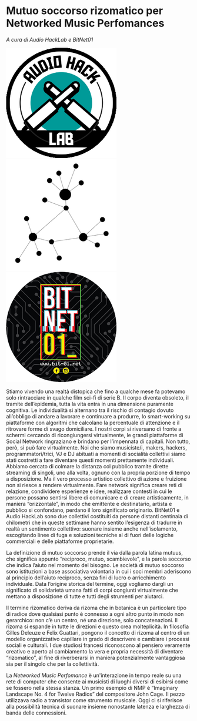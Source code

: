 # Mutuo soccorso rizomatico per Networked Music Perfomances

_A cura di Audio HackLab e BitNet01_

![logo_ahl](logo-ahl.png) ![mutuo-soccorso-rizomatico](mutuo-soccorso-rizomatico.png) ![logo_bn01](logo-binet.png)

Stiamo vivendo una realtà distopica che fino a qualche mese fa potevamo solo rintracciare in qualche film sci-fi di serie B. 
Il corpo diventa obsoleto, il tramite dell’epidemia, tutta la vita entra in una dimensione puramente cognitiva. Le individualità si alternano tra il rischio di contagio dovuto all’obbligo di  andare a lavorare e continuare a produrre, lo smart-working su piattaforme con algoritmi che calcolano la percentuale di attenzione e il ritrovare forme di svago domiciliare.
I nostri corpi si riversano di fronte a schermi cercando di ricongiungersi virtualmente, le grandi piattaforme di Social Network ringraziano e brindano per l’impennata di capitali.
Non tutto, però, si può fare virtualmente. Noi che siamo musiciste/i, makers, hackers, programmatori/trici, VJ e DJ abituati a momenti di socialità collettivi siamo stati costretti a fare diventare questi momenti prettamente individuali. 
Abbiamo cercato di colmare la distanza col pubblico tramite dirette streaming di singoli, uno alla volta, ognuno con la propria porzione di tempo a disposizione. Ma il vero processo artistico collettivo di azione e fruizione non si riesce a rendere virtualmente.
Fare network significa creare reti di relazione, condividere esperienze e idee, realizzare contesti in cui le persone possano sentirsi libere di comunicare e di creare artisticamente, in maniera “orizzontale”, in modo che emittente e destinatario, artista e pubblico si confondano, perdano il loro significato originario.
BitNet01 e Audio HackLab sono due collettivi costituiti da persone distanti centinaia di chilometri che in queste settimane hanno sentito l’esigenza di tradurre in realtà un sentimento collettivo: suonare insieme anche nell’isolamento, escogitando linee di fuga e soluzioni tecniche al di fuori delle logiche commerciali e delle piattaforme proprietarie. 

La definizione di mutuo soccorso prende il via dalla parola latina mutuus, che significa appunto “reciproco, mutuo, scambievole”, e la parola soccorso che indica l’aiuto nel momento del bisogno. Le società di mutuo soccorso sono istituzioni a base associativa volontaria in cui i soci membri aderiscono al principio dell’aiuto reciproco, senza fini di lucro o arricchimento individuale. Data l’origine storica del termine, oggi vogliamo dargli un significato di solidarietà umana fatti di corpi congiunti virtualmente che mettano a disposizione di tutte e tutti degli strumenti per aiutarci.

Il termine rizomatico deriva da rizoma che in botanica è un particolare tipo di radice dove qualsiasi punto è connesso a ogni altro punto in modo non gerarchico: non c’è un centro, né una direzione, solo concatenazioni. Il rizoma si espande in tutte le direzioni e questo crea molteplicità. In filosofia Gilles Deleuze e Felix Guattari, pongono il concetto di rizoma al centro di un modello organizzativo capillare in grado di descrivere e cambiare i processi sociali e culturali. I due studiosi francesi riconoscono al pensiero veramente creativo e aperto al cambiamento la vera e propria necessità di diventare “rizomatico”, al fine di riverberarsi in maniera potenzialmente vantaggiosa sia per il singolo che per la collettività.

La _Networked Music Perfomance_ è un'interazione in tempo reale su una rete di computer che consente ai musicisti di luoghi diversi di esibirsi come se fossero nella stessa stanza. Un primo esempio di NMP è “Imaginary Landscape No. 4 for Twelve Radios” del compositore John Cage. Il pezzo utilizzava radio a transistor come strumento musicale. Oggi ci si riferisce alla possibilità tecnica di suonare insieme nonostante latenza e larghezza di banda delle connessioni.
